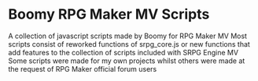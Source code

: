 # Boomy RPG Maker MV Scripts
A collection of javascript scripts made by Boomy for RPG Maker MV
Most scripts consist of reworked functions of srpg_core.js or new functions that add features to the collection of scripts included with SRPG Engine MV
Some scripts were made for my own projects whilst others were made at the request of RPG Maker official forum users
